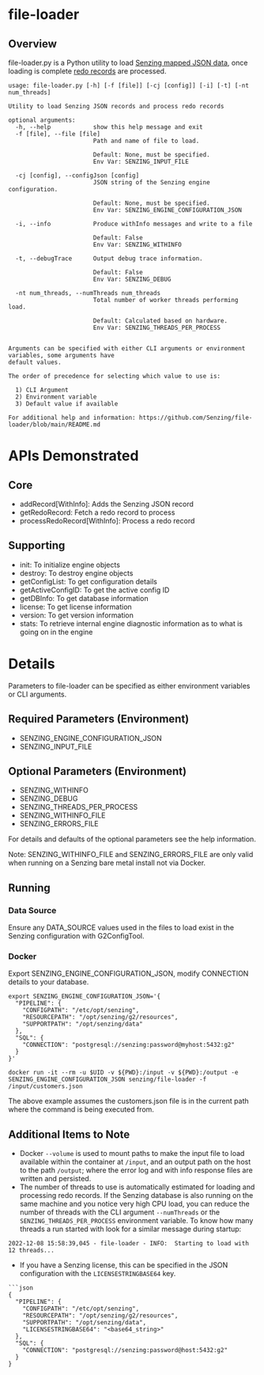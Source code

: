  # file-loader

 ## Overview

file-loader.py is a Python utility to load [Senzing mapped JSON data](https://senzing.zendesk.com/hc/en-us/articles/231925448-Generic-Entity-Specification), once loading is complete [redo records](https://senzing.zendesk.com/hc/en-us/articles/360007475133-Processing-REDO) are processed.


```console
usage: file-loader.py [-h] [-f [file]] [-cj [config]] [-i] [-t] [-nt num_threads]

Utility to load Senzing JSON records and process redo records

optional arguments:
  -h, --help            show this help message and exit
  -f [file], --file [file]
                        Path and name of file to load.
                        
                        Default: None, must be specified.
                        Env Var: SENZING_INPUT_FILE
                        
  -cj [config], --configJson [config]
                        JSON string of the Senzing engine configuration.
                        
                        Default: None, must be specified.
                        Env Var: SENZING_ENGINE_CONFIGURATION_JSON
                        
  -i, --info            Produce withInfo messages and write to a file
                        
                        Default: False
                        Env Var: SENZING_WITHINFO
                        
  -t, --debugTrace      Output debug trace information.
                        
                        Default: False
                        Env Var: SENZING_DEBUG
                        
  -nt num_threads, --numThreads num_threads
                        Total number of worker threads performing load.
                        
                        Default: Calculated based on hardware.
                        Env Var: SENZING_THREADS_PER_PROCESS
                        

Arguments can be specified with either CLI arguments or environment variables, some arguments have 
default values.

The order of precedence for selecting which value to use is:

  1) CLI Argument
  2) Environment variable
  3) Default value if available

For additional help and information: https://github.com/Senzing/file-loader/blob/main/README.md
```

# APIs Demonstrated
## Core
- addRecord[WithInfo]: Adds the Senzing JSON record
- getRedoRecord: Fetch a redo record to process
- processRedoRecord[WithInfo]: Process a redo record

## Supporting
- init: To initialize engine objects
- destroy: To destroy engine objects
- getConfigList: To get configuration details
- getActiveConfigID: To get the active config ID
- getDBInfo: To get database information
- license: To get license information
- version: To get version information
- stats: To retrieve internal engine diagnostic information as to what is going on in the engine

# Details
Parameters to file-loader can be specified as either environment variables or CLI arguments.
## Required Parameters (Environment)
- SENZING_ENGINE_CONFIGURATION_JSON
- SENZING_INPUT_FILE

## Optional Parameters (Environment)
- SENZING_WITHINFO
- SENZING_DEBUG
- SENZING_THREADS_PER_PROCESS
- SENZING_WITHINFO_FILE 
- SENZING_ERRORS_FILE

For details and defaults of the optional parameters see the help information. 

Note: SENZING_WITHINFO_FILE and SENZING_ERRORS_FILE are only valid when running on a Senzing bare metal install not via Docker.

## Running

### Data Source
Ensure any DATA_SOURCE values used in the files to load exist in the Senzing configuration with G2ConfigTool.

### Docker
Export SENZING_ENGINE_CONFIGURATION_JSON, modify CONNECTION details to your database. 
```console
export SENZING_ENGINE_CONFIGURATION_JSON='{
  "PIPELINE": {
    "CONFIGPATH": "/etc/opt/senzing",
    "RESOURCEPATH": "/opt/senzing/g2/resources",
    "SUPPORTPATH": "/opt/senzing/data"
  },
  "SQL": {
    "CONNECTION": "postgresql://senzing:password@myhost:5432:g2"
  }
}'
```

```console
docker run -it --rm -u $UID -v ${PWD}:/input -v ${PWD}:/output -e SENZING_ENGINE_CONFIGURATION_JSON senzing/file-loader -f /input/customers.json
```
The above example assumes the customers.json file is in the current path where the command is being executed from.

## Additional Items to Note

- Docker `--volume` is used to mount paths to make the input file to load available within the container at `/input`, and an output path on the host to the path `/output`; where the error log and with info response files are written and persisted.
- The number of threads to use is automatically estimated for loading and processing redo records. If the Senzing database is also running on the same machine and you notice very high CPU load, you can reduce the number of threads with the CLI argument `--numThreads` or the `SENZING_THREADS_PER_PROCESS` environment variable. To know how many threads a run started with look for a similar message during startup:

```console
2022-12-08 15:58:39,045 - file-loader - INFO:  Starting to load with 12 threads...
```
- If you have a Senzing license, this can be specified in the JSON configuration with the `LICENSESTRINGBASE64` key.

```console
```json
{
  "PIPELINE": {
    "CONFIGPATH": "/etc/opt/senzing",
    "RESOURCEPATH": "/opt/senzing/g2/resources",
    "SUPPORTPATH": "/opt/senzing/data",
    "LICENSESTRINGBASE64": "<base64_string>"
  },
  "SQL": {
    "CONNECTION": "postgresql://senzing:password@host:5432:g2"
  }
}
```
